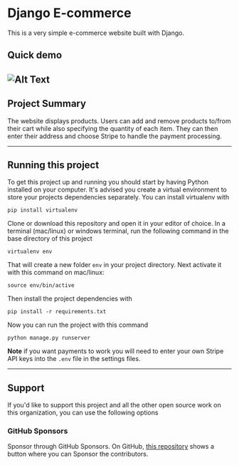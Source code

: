 # Django E-commerce

This is a very simple e-commerce website built with Django.

## Quick demo

![Alt Text](https://purplestore.s3-us-west-2.amazonaws.com/purplepondstore_r.gif)
---


## Project Summary

The website displays products. Users can add and remove products to/from their cart while also specifying the quantity of each item. They can then enter their address and choose Stripe to handle the payment processing.


---

## Running this project

To get this project up and running you should start by having Python installed on your computer. It's advised you create a virtual environment to store your projects dependencies separately. You can install virtualenv with

```
pip install virtualenv
```

Clone or download this repository and open it in your editor of choice. In a terminal (mac/linux) or windows terminal, run the following command in the base directory of this project

```
virtualenv env
```

That will create a new folder `env` in your project directory. Next activate it with this command on mac/linux:

```
source env/bin/active
```

Then install the project dependencies with

```
pip install -r requirements.txt
```

Now you can run the project with this command

```
python manage.py runserver
```

**Note** if you want payments to work you will need to enter your own Stripe API keys into the `.env` file in the settings files.



---

## Support

If you'd like to support this project and all the other open source work on this organization, you can use the following options

### GitHub Sponsors

Sponsor through GitHub Sponsors. On GitHub, [this repository](https://github.com/riteshprk/purplepond) shows a button where you can Sponsor the contributors.


